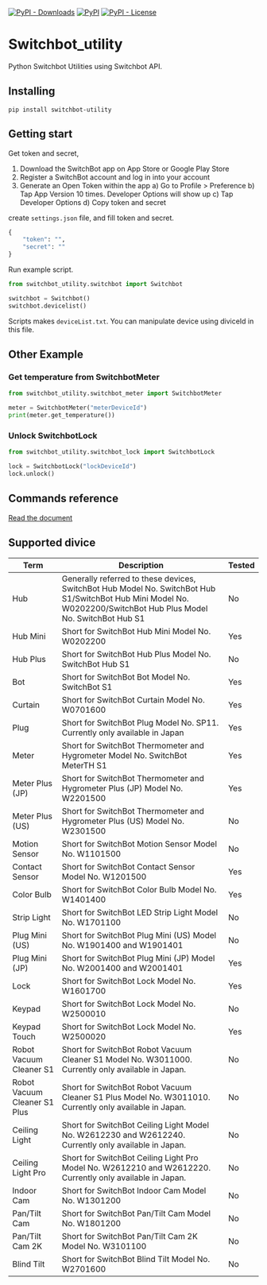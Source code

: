 [![PyPI -
Downloads](https://img.shields.io/pypi/dm/switchbot-utility?style=plastic)](https://pypi.org/project/switchbot-utility/)
[![PyPI](https://img.shields.io/pypi/v/switchbot-utility?style=plastic)](https://pypi.org/project/switchbot-utility/)
[![PyPI -
License](https://img.shields.io/pypi/l/switchbot-utility?style=plastic)](https://pypi.org/project/switchbot-utility/)

# Switchbot_utility

Python Switchbot Utilities using Switchbot API.

## Installing

```plain
pip install switchbot-utility
```

## Getting start

Get token and secret,

1. Download the SwitchBot app on App Store or Google Play Store
2. Register a SwitchBot account and log in into your account
3. Generate an Open Token within the app
a) Go to Profile > Preference
b) Tap App Version 10 times. Developer Options will show up
c) Tap Developer Options
d) Copy token and secret

create `settings.json` file, and fill token and secret.

```python
{
    "token": "",
    "secret": ""
}
```

Run example script.

```python
from switchbot_utility.switchbot import Switchbot

switchbot = Switchbot()
switchbot.devicelist()
```

Scripts makes `deviceList.txt`. You can manipulate device using diviceId in this file.

## Other Example

### Get temperature from SwitchbotMeter

```python
from switchbot_utility.switchbot_meter import SwitchbotMeter

meter = SwitchbotMeter("meterDeviceId")
print(meter.get_temperature())
```

### Unlock SwitchbotLock

```python
from switchbot_utility.switchbot_lock import SwitchbotLock

lock = SwitchbotLock("lockDeviceId")
lock.unlock()
```

## Commands reference

[Read the document](https://icarrot0605.github.io/switchbot_utility_docs/)

## Supported divice

| Term                         | Description                                                  |Tested |
| ---------------------------- | ------------------------------------------------------------ | ------ |
| Hub                          | Generally referred to these devices, SwitchBot Hub Model No. SwitchBot Hub S1/SwitchBot Hub Mini Model No. W0202200/SwitchBot Hub Plus Model No. SwitchBot Hub S1 | No |
| Hub Mini                     | Short for SwitchBot Hub Mini Model No. W0202200              | Yes |
| Hub Plus                     | Short for SwitchBot Hub Plus Model No. SwitchBot Hub S1      | No |
| Bot                          | Short for SwitchBot Bot Model No. SwitchBot S1               | Yes |
| Curtain                      | Short for SwitchBot Curtain Model No. W0701600               | Yes |
| Plug                         | Short for SwitchBot Plug Model No. SP11. Currently only available in Japan | Yes |
| Meter                        | Short for SwitchBot Thermometer and Hygrometer Model No. SwitchBot MeterTH S1 | Yes |
| Meter Plus (JP)              | Short for SwitchBot Thermometer and Hygrometer Plus (JP) Model No. W2201500 | Yes |
| Meter Plus (US)              | Short for SwitchBot Thermometer and Hygrometer Plus (US) Model No. W2301500 | No |
| Motion Sensor                | Short for SwitchBot Motion Sensor Model No. W1101500         | No |
| Contact Sensor               | Short for SwitchBot Contact Sensor Model No. W1201500        | Yes |
| Color Bulb                   | Short for SwitchBot Color Bulb Model No. W1401400            | Yes |
| Strip Light                  | Short for SwitchBot LED Strip Light Model No. W1701100       | No |
| Plug Mini (US)               | Short for SwitchBot Plug Mini (US) Model No. W1901400 and W1901401 | No |
| Plug Mini (JP)               | Short for SwitchBot Plug Mini (JP) Model No. W2001400 and W2001401 | Yes |
| Lock                         | Short for SwitchBot Lock Model No. W1601700                  | Yes |
| Keypad                         | Short for SwitchBot Lock Model No. W2500010                  | No |
| Keypad Touch                         | Short for SwitchBot Lock Model No. W2500020                  | Yes |
| Robot Vacuum Cleaner S1      | Short for SwitchBot Robot Vacuum Cleaner S1 Model No. W3011000. Currently only available in Japan. | No |
| Robot Vacuum Cleaner S1 Plus | Short for SwitchBot Robot Vacuum Cleaner S1 Plus Model No. W3011010. Currently only available in Japan. | No |
| Ceiling Light      | Short for SwitchBot Ceiling Light Model No. W2612230 and W2612240. Currently only available in Japan. | No |
| Ceiling Light Pro | Short for SwitchBot Ceiling Light Pro Model No. W2612210 and W2612220. Currently only available in Japan. | No |
| Indoor Cam | Short for SwitchBot Indoor Cam Model No. W1301200                  | No |
| Pan/Tilt Cam | Short for SwitchBot Pan/Tilt Cam Model No. W1801200                  | No |
| Pan/Tilt Cam 2K | Short for SwitchBot Pan/Tilt Cam 2K Model No. W3101100                  | No |
| Blind Tilt | Short for SwitchBot Blind Tilt Model No. W2701600 | No |
